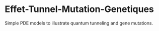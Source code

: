 # Effet-Tunnel-Mutation-Genetiques
Simple PDE models to illustrate quantum tunneling and gene mutations.
